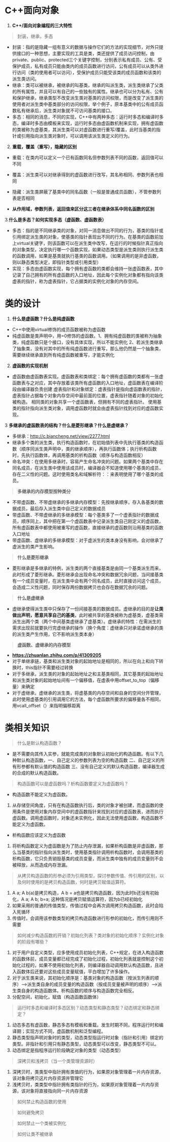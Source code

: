# **C++面向对象**
1. **C++/面向对象编程的三大特性**
> 封装，继承，多态
* 封装：指的是隐藏一组有意义的数据与操作它们的方法的实现细节，对外只提供接口的一种思想，主要实现的工具是类，类还提供了成员访问控制，由private、public、protected三个关键字控制，分别表示私有成员、公有、受保护成员，私有成员只能由类内的成员函数进行访问，公有成员可以从类外进行访问（类的使用者可以访问），受保护成员只能受该类的成员函数和该类的派生类访问。
* 继承：类可以被继承，被继承的叫基类，继承的叫派生类，派生类继承了父类的所有属性，并且可以有自己的一些独有的属性。继承也可以分为私有、公有和保护继承，继承类型不改变派生类对基类的访问权限，而是改变了派生类的使用者对派生类中基类部分的访问权限，举个例子，原本基类中的公有成员函数私有继承后，派生类对象就不可访问基类的接口。
* 多态：相同的消息，不同的实现，C++中有两种多态：运行时多态和编译时多态，编译时多态由模板来实现，运行时多态由虚函数机制来实现，拥有虚函数的类被称为虚基类，其派生类可以对虚函数进行重写/覆盖，此时当基类的指针或引用指向派生类对象时，可以调用该派生类定义的行为。

2. **重载，覆盖（重写），隐藏的区别**
* 重载：在类内可以定义一个已有函数同名但参数列表不同的函数，返回值可以不同
* 覆盖：派生类可以对继承得到的虚函数进行改写，其名称相同、参数列表也相同
* 隐藏：派生类屏蔽了基类中的同名函数（一般是普通成员函数），不管参数列表是否相同

* **从作用域，参数列表，返回值来区分这三者在继承体系中同名函数的区别**

3.**什么是多态？如何实现多态（虚函数、虚函数表）**
* 多态：指的是不同继承类的对象，对同一消息做出不同的行为，基类的指针或引用绑定派生类的对象，使基类的指针表现出不同的行为。在基类的函数前加上virtual关键字，则该函数可以在派生类中改写，在运行的时候指针真正指向的对象类型，决定执行哪一个函数实现，如果动态类型是派生类则执行派生类的函数调用，如果是基类就执行基类的函数调用。（如果调用的是非虚函数，则以静态类型决定，即指针类型或引用类型）
* 实现：多态由虚函数实现，每个拥有虚函数的类都会维持一张虚函数表，其中记录了自己拥有的所有虚函数的入口地址，因此每个实例化对象都有指向该类虚表的指针，称为虚表指针，它占据类的实例化对象的内存空间。

# **类的设计**
1. **什么是虚函数？什么是纯虚函数**
* C++中使用virtual修饰的成员函数被称为虚函数
* 纯虚函数是类声明中，用=0修饰的虚函数。1、拥有纯虚函数的类被称为抽象类，纯虚函数只是个接口，没有具体实现，所以不能实例化 2、若派生类继承了抽象类，没有对其中的所有纯虚函数进行重写，那么他仍然是一个抽象类，需要继续继承直到所有纯虚函数被重写，才能实例化

2. **虚函数的实现机制**
* 虚函数由虚函数表实现。虚函数表和类绑定：每个拥有虚函数的类都有一张虚函数表与之对应，其中存放着该类所有虚函数的入口地址，虚函数表在编译阶段由编译器负责创建  虚表指针和对象绑定：虚表指针是指向虚函数表的指针，虚表指针占据每个对象内存空间中最前面的位置，虚表指针随着对象的初始化被构造。 相同类的对象共享一个虚函数表，但拥有不同的虚表指针。 使用基类的指针指向派生类对象，调用虚函数时就会由虚表指针找到对应的虚函数实现。

3 **多继承的虚函数表的结构？什么是菱形继承？什么是虚继承？**
* 多继承：http://c.biancheng.net/view/2277.html
* 继承多个类的派生类，执行构造函数时，在初始值列表中先执行基类的构造函数（顺序同派生类声明中，类的继承顺序），再执行函数体；执行析构函数时，先执行函数体，再调用基类的析构函数（顺序与构造函数相反）
* 命名冲突：在使用多继承时，容易产生命名冲突的问题。如果两个基类中存在同名成员，在派生类中使用该成员时，编译器会不知道使用哪个基类的成员，存在二义性的问题。这时使用类名和域解析符：：来表明使用了哪个基类的成员。
> **多继承的内存模型按种类分**
* 不带虚函数、不带虚继承的多继承内存模型：先按继承顺序，存入各基类的数据成员，最后存入派生类中自己定义的数据成员
* 带虚函数、不带虚继承的多继承模型：每个基类多了一个虚表指针的数据成员，顺序同上，其中把在第一个虚函数表中记录派生类自己刚定义的虚函数，所有虚函数表中都使用被重写的虚函数，直接继承的虚函数则沿用基类的函数入口地址
* 带虚函数、虚继承的多继承模型：对于虚派生的类本身没有影响，会对继承了虚派生的类产生影响。

> **什么是菱形继承**
* 菱形继承是多继承的特例，派生类的两个直接基类是由同一个基类派生而来，此时形成了菱形继承。菱形继承会出现命名冲突和数据冗余问题，当间接基类有一个成员变量时，在派生类中会有两个同名成员，此时直接访问这个成员，会造成二义性问题，同时保存两份数据拷贝也会存在数据冗余的问题。

> **什么是虚继承**
* 虚继承使得派生类中只保存了一份间接基类的数据成员。虚继承的目的是**让类做出声明，愿意共享自己的基类**，此时被共享的基类被称为虚基类，虚基类需派生出两个类（两个中间基类虚继承了虚基类）。虚继承的特性：在需派生的需求出现前就要执行完虚继承的操作（换个角度：虚继承只对承诺虚继承的类的派生类产生作用，它不影响派生类本身）

> **虚函数、虚继承的内存模型**
* **https://zhuanlan.zhihu.com/p/41309205**
* 对于单继承链，基类和派生类对象的起始地址是相同的，所以在向上和向下转换时，this指针不需要经过转换
* 对于多继承，派生类的对象的起始地址之和主基类相同，其它基类的起始地址和派生类对象的起始地址间有一个偏移值，在虚表中用offset_to_top（偏移量）来确定
* 对于虚继承，虚继承的派生类，将虚基类的内存空间和自身的空间分开管理，此时使用虚基类的引用调用它的方法，每个虚函数所要求的偏移量各不相同，用vcall_offset（）来指明偏移距离

# **类相关知识**
> 什么是默认构造函数？
* 是不需要向其传入实参，就能完成类的对象默认初始化的构造函数。有以下几种默认构造函数，一、自己定义的参数列表为空的构造函数 二、自己定义的所有形参都有默认值的构造函数 三、没有自己定义的默认构造函数，编译器生成的合成的默认构造函数。

> 构造函数可以是虚函数吗？析构函数要定义为虚函数吗？
* 构造函数不能定义为虚函数。
1. 从存储空间角度，只有在构造函数执行后，类的对象才被创建，而虚函数的使用条件是使用对象内存空间中的虚函数指针来找到对应的虚函数表，进而执行虚函数。调用虚函数时，对象还未实例化，因此无法使用虚函数，构造函数不能定义为虚函数。

* 析构函数应该定义为虚函数
1. 将析构函数定义为虚函数是为了防止内存泄漏，如果析构函数是非虚函数，那么当基类的指针指向派生类时，使用基类指针调用析构函数时，会调用基类的析构函数，它只负责销毁基类的成员变量，而派生类中独有的成员变量则不会被释放，从而造成内存泄漏。

> 从拷贝构造函数的形参必须为引用类型，探讨参数传值、传引用的区别，以及何时使用的是拷贝构造函数，何时是拷贝赋值运算符。
1. A a; A b(a)是拷贝构造，A b = a也是拷贝构造函数，因为此时b还没有初始化，A a; A b; b=a; 这种情况是拷贝赋值运算符，因为b已经初始化
2. 如果采用的普通的传值类型，传值过程中会再次调用拷贝构造函数，此时会陷入死循环
3. 传值时，会调用该参数类型的拷贝构造函数进行形参的初始化，而传引用则不需要

> 如何减少构造函数的开销？初始化列表？类对象的初始化顺序？实例化对象的阶段有哪些？

1. 对于用户自定义类型，应多使用成员初始化列表，C++规定，在进入构造函数的函数体前，成员变量都已经完成了初始化过程，初始化列表就是控制这个初始化过程的，如果不使用初始化列表，则编译器自动调用默认构造函数，且进入函数体后还要对这些成员变量赋值，平白增加了许多操作。
2. 对于派生类来说，其初始化顺序是：基类对象的构造函数（按派生列表的顺序）——>派生类自身的成员变量的构造函数（按成员变量被声明的顺序）——>派生类自身的构造函数体。析构函数的顺序与构造函数完全相反。
3. 分配空间，初始化，赋值（构造函数函数体）

> 运行时多态和编译时多态区别？动态类型和静态类型？动态绑定和静态绑定？
1. 动态多态有虚函数，静态多态有模板和重载。发生时期不同，程序运行时和编译期；实现方式不同，虚函数机制和泛型编程。
2. 静态类型指声明对象时的类型，动态类型指运行时对象（指针和引用）绑定的类型。非指针和引用只有静态类型，动态类型可以改变，静态类型不可以。
3. 动态绑定是指程序运行阶段确定对象的类型（动态类型）

> 深拷贝和浅拷贝（当一个类管理资源时）
1. 深拷贝时，类类型中指针拥有类值的行为，如果原对象管理着一片内存资源，该对象将拷贝这片内存资源并管理它
2. 浅拷贝时，类类型中指针拥有类指针的行为，如果原对象管理着一片内存资源，该对象将直接指向同一片内存资源

> 如何禁止构造函数的使用

> 如何避免拷贝

> 如何禁止一个类被实例化

> 如何让类不被继承








